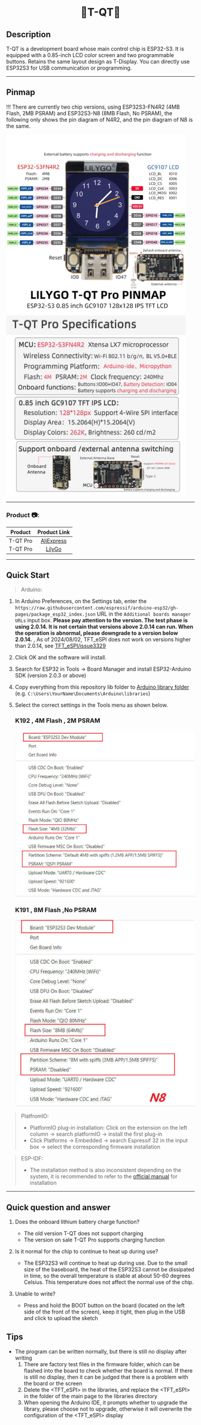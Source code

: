 <h1 align = "center"> 🌟T-QT🌟</h1>

## Description

T-QT is a development board whose main control chip is ESP32-S3. It is equipped with a 0.85-inch LCD color screen and two programmable buttons. Retains the same layout design as T-Display. You can directly use ESP32S3 for USB communication or programming.

***
## Pinmap

!!! There are currently two chip versions, using ESP32S3-FN4R2 (4MB Flash, 2MB PSRAM) and ESP32S3-N8 (8MB Flash, No PSRAM), the following only shows the pin diagram of N4R2, and the pin diagram of N8 is the same.

<img  width="480" src=image/pinmap_en.jpg>
<img  width="480" src=image/specifications_en.jpg>

***
<h3 align = "left">Product 📷:</h3>

| Product  |                            Product Link                             |
| :------: | :-----------------------------------------------------------------: |
| T-QT Pro | [AliExpress](https://www.aliexpress.com/item/1005004405292321.html) |
| T-QT Pro |          [LilyGo](https://www.lilygo.cc/products/t-qt-pro)          |

***
## Quick Start

> Arduino:
1. In Arduino Preferences, on the Settings tab, enter the `https://raw.githubusercontent.com/espressif/arduino-esp32/gh-pages/package_esp32_index.json` URL in the `Additional boards manager URLs` input box. **Please pay attention to the version. The test phase is using 2.0.14. It is not certain that versions above 2.0.14 can run. When the operation is abnormal, please downgrade to a version below 2.0.14.** , As of 2024/08/02, TFT_eSPI does not work on versions higher than 2.0.14, see [TFT_eSPI/issue3329](https://github.com/Bodmer/TFT_eSPI/issues/3329)
2. Click OK and the software will install. 
3. Search for ESP32 in Tools → Board Manager and install ESP32-Arduino SDK (version 2.0.3 or above)
4. Copy everything from this repository lib folder to [Arduino library folder](https://docs.arduino.cc/software/ide-v1/tutorials/installing-libraries#manual-installation) (e.g. `C:\Users\YourName\Documents\Arduino\libraries`)
5. Select the correct settings in the Tools menu as shown below.

    ### K192 , 4M Flash , 2M PSRAM

    <img  width="480" src=image/N4R2.jpg>

    ### K191 , 8M Flash ,No PSRAM

    <img  width="480" src=image/N8.jpg>



> PlatfromIO:
> - PlatformIO plug-in installation: Click on the extension on the left column -> search platformIO -> install the first plug-in
> - Click Platforms -> Embedded -> search Espressif 32 in the input box -> select the corresponding firmware installation

> ESP-IDF:
> - The installation method is also inconsistent depending on the system, it is recommended to refer to the [official manual](https://docs.espressif.com/projects/esp-idf/en/latest/esp32/get-started/index.html) for installation


***
## Quick question and answer

1. Does the onboard lithium battery charge function?
   - The old version T-QT does not support charging
   - The version on sale T-QT Pro supports charging function

2. Is it normal for the chip to continue to heat up during use?
   - The ESP32S3 will continue to heat up during use. Due to the small size of the baseboard, the heat of the ESP32S3 cannot be dissipated in time, so the overall temperature is stable at about 50-60 degrees Celsius. This temperature does not affect the normal use of the chip.


3. Unable to write?
   -  Press and hold the BOOT button on the board (located on the left side of the front of the screen), keep it tight, then plug in the USB and click to upload the sketch

## Tips

- The program can be written normally, but there is still no display after writing
    1. There are factory test files in the firmware folder, which can be flashed into the board to check whether the board is normal. If there is still no display, then it can be judged that there is a problem with the board or the screen
    2. Delete the <TFT_eSPI> in the libraries, and replace the <TFT_eSPI> in the <lib> folder of the main page to the libraries directory
    3. When opening the Arduino IDE, it prompts whether to upgrade the library, please choose not to upgrade, otherwise it will overwrite the configuration of the <TFT_eSPI> display
